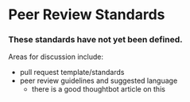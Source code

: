 Peer Review Standards
===========================

### These standards have not yet been defined.

Areas for discussion include:
* pull request template/standards
* peer review guidelines and suggested language
  * there is a good thoughtbot article on this
